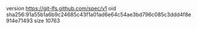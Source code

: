version https://git-lfs.github.com/spec/v1
oid sha256:91a55b1a6b9c24685c43f1a01ad6e64c54ae3bd796c085c3ddd4f8e914e71493
size 10763
